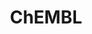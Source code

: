 ---
layout: default
bigquery: https://console.cloud.google.com/bigquery?p=patents-public-data&d=ebi_chembl&page=dataset
citation: '"The ChEMBL database in 2017." Anna Gaulton, Anne Hersey, Michał Nowotka,
  A Patrícia Bento, Jon Chambers, David Mendez, Prudence Mutowo, Francis Atkinson,
  Louisa J Bellis, Elena Cibrián-Uhalte, Mark Davies, Nathan Dedman, Anneli Karlsson,
  María Paula Magariños, John P Overington, George Papadatos, Ines Smit, Andrew R
  Leach Nucleic acids Research (2017) 45 (Database Issue), D945-D954'
contributors: European Bioinformatics Institute
cost: None
description: ChEMBL Data is a manually curated database of small molecules used in
  drug discovery, including information about existing patented drugs.
documentation: 'schema: https://www.ebi.ac.uk/chembl/db_schema


  '
last_edit: 04/12/2022, 22:26:00
location: https://console.cloud.google.com/marketplace/product/google_patents_public_datasets/chembl
maintained_by: EMBL-EBI, an outstation of European Molecular Biology Laboratory
related_publications: '

  ChEMBL: towards direct deposition of bioassay data.


  Mendez D, Gaulton A, Bento AP, Chambers J, De Veij M, Félix E, Magariños MP, Mosquera
  JF, Mutowo P, Nowotka M, Gordillo-Marañón M, Hunter F, Junco L, Mugumbate G, Rodriguez-Lopez
  M, Atkinson F, Bosc N, Radoux CJ, Segura-Cabrera A, Hersey A, Leach AR.


  — Nucleic Acids Res. 2019; 47(D1):D930-D940. doi: 10.1093/nar/gky1075

  '
schema_fields:
- text_value
- alert_id
- warning_id
- relation
- uo_units
- compound_key
- topical
- applicant_full_name
- efo_term
- frac_class_id
- class_level
- db_source
- status
- as_id
- stem
- mc_target_accession
- mol_frac_id
- published_relation
- withdrawn_reason
- num_lipinski_ro5_violations
- ridx
- level3_description
- idx
- cell_id
- short_name
- standard_upper_value
- selectivity_comment
- source
- ap_id
- mol_atc_id
- level2
- source_domain_id
- hrac_class_id
- black_box_warning
- innovator_company
- mw_monoisotopic
- clo_id
- active_molregno
- src_description
- drug_record_id
- oral
- route
- mesh_id
- l8
- mol_irac_id
- nda_type
- res_stem_id
- cx_most_apka
- previous_company
- binding_site_comment
- ddd_admr
- doc_type
- volume
- compsyn_id
- alert_set_id
- level4
- num_alerts
- assay_organism
- standard_text_value
- compound_name
- curation_comment
- oc_id
- updated_by
- l4
- caloha_id
- record_id
- accession
- start_position
- patent_no
- mc_target_name
- assay_class_id
- therapeutic_flag
- patent_id
- natural_product
- ref_id
- annotation
- orig_description
- acd_logd
- ref_url
- last_page
- cell_name
- entity_id
- entity_type
- species_group_flag
- withdrawn_country
- mw_freebase
- cell_ontology_id
- cell_source_organism
- assay_strain
- molecular_species
- end_position
- usan_year
- mc_tax_id
- version
- curated_by
- bto_id
- component_type
- issue
- l1
- compd_id
- domain_id
- downgraded
- site_id
- frac_code
- ass_cls_map_id
- name
- l2
- cellosaurus_id
- domain_name
- domain_type
- bao_id
- value
- chirality
- trade_name
- result_flag
- dosed_ingredient
- first_page
- standard_units
- patent_expire_date
- canonical_smiles
- db_version
- assay_test_type
- ddd_value
- cx_most_bpka
- pchembl_value
- level2_description
- activity_comment
- set_name
- parent_id
- standard_type
- isoform
- comp_go_id
- drug_product_flag
- target_mapping
- atc_code
- chembl_id
- chebi_par_id
- site_residues
- authors
- targcomp_id
- delist_flag
- qudt_units
- who_name
- efo_id
- parameter_type
- creation_date
- subgroup
- hba_lipinski
- tid
- smarts
- confidence_score
- strength
- upper_value
- dosage_form
- sequence_md5sum
- abstract
- bao_format
- tissue_id
- parent_molregno
- rgid
- rtb
- cx_logp
- molecule_type
- target_type
- assay_source
- first_approval
- mutation
- l6
- full_mwt
- disease_efficacy
- hbd_lipinski
- le
- actsm_id
- prod_pat_id
- structure_type
- indication_class
- hbd
- job_id
- met_conversion
- pathway_id
- variant_id
- level5
- biocomp_id
- molregno
- relationship_type
- normal_range_max
- mecref_id
- who_extra
- l3
- helm_notation
- component_synonym
- src_id
- l5
- sequence
- title
- met_comment
- last_active
- organism
- usan_stem_definition
- psa
- year
- normal_range_min
- usan_stem
- assay_type
- prodrug
- standard_flag
- warning_class
- action_type
- parent_type
- standard_relation
- hrac_code
- parameter_value
- full_molformula
- toid
- label
- max_phase
- parent_go_id
- withdrawn_class
- warning_country
- mc_target_type
- assay_tax_id
- ad_type
- protclasssyn_id
- co_stem_id
- sitecomp_id
- molecular_mechanism
- direct_interaction
- ddd_id
- domain_description
- mechanism_comment
- research_stem
- withdrawn_flag
- pathway_key
- major_class
- met_id
- synonyms
- first_in_class
- definition
- formulation_id
- heavy_atoms
- mec_id
- cell_source_tissue
- acd_logp
- assay_subcellular_fraction
- company
- tbl
- stat
- published_units
- site_name
- availability_type
- acd_most_bpka
- approval_date
- polymer_flag
- cx_logd
- mesh_heading
- mol_hrac_id
- standard_inchi
- usan_substem
- assay_category
- log_id
- parenteral
- acd_most_apka
- type
- std_act_id
- active_ingredient
- patent_use_code
- submission_date
- alert_name
- assay_tissue
- relationship
- pref_name
- cl_lincs_id
- stem_class
- molsyn_id
- assay_cell_type
- description
- syn_type
- tax_id
- enzyme_name
- data_validity_comment
- mc_organism
- enzyme_tid
- protein_class_id
- country
- hba
- drugind_id
- metref_id
- activity_count
- assay_param_id
- aidx
- doi
- potential_duplicate
- substrate_record_id
- class_type
- aspect
- bei
- src_short_name
- molfile
- smid
- max_phase_for_ind
- src_assay_id
- warning_year
- withdrawn_year
- lle
- aromatic_rings
- standard_value
- indref_id
- tid_fixed
- product_id
- sei
- irac_code
- cpd_str_alert_id
- uberon_id
- bao_endpoint
- protein_class_desc
- cell_source_tax_id
- related_tid
- assay_id
- level4_description
- journal
- path
- units
- l7
- num_ro5_violations
- level1_description
- drug_substance_flag
- level3
- metabolite_record_id
- priority
- ref_type
- updated_on
- protein_class_synonym
- src_compound_id
- doc_id
- activity_id
- pubmed_id
- qed_weighted
- comments
- usan_stem_id
- component_id
- ddd_units
- ro3_pass
- publication_number
- irac_class_id
- standard_inchi_key
- warning_description
- alogp
- go_id
- published_type
- assay_desc
- inorganic_flag
- cidx
- predbind_id
- comp_class_id
- relationship_desc
- target_desc
- ingredient
- level1
- warning_type
- ddd_comment
- homologue
- targrel_id
- warnref_id
- mechanism_of_action
- cell_description
- confidence
- prediction_method
- published_value
shortname: chembl
tags:
- biotechnology
- health
- chemical
- bioinformatics
- medical
terms_of_use: CC BY-SA 3.0
title: ChEMBL
uuid: e232a192-965c-4ec9-904c-155b6dfe56c5
---